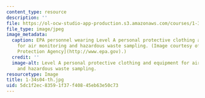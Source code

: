 ```yaml
---
content_type: resource
description: ''
file: https://ol-ocw-studio-app-production.s3.amazonaws.com/courses/1-34-waste-containment-and-remediation-technology-spring-2004/5dc1f2ec83591f37f40845eb63e50c73_1-34s04-th.jpg
file_type: image/jpeg
image_metadata:
  caption: EPA personnel wearing Level A personal protective clothing and equipment
    for air monitoring and hazardous waste sampling. (Image courtesy of [U.S. Environmental
    Protection Agency](http://www.epa.gov).)
  credit: ''
  image-alt: Level A personal protective clothing and equipment for air monitoring
    and hazardous waste sampling.
resourcetype: Image
title: 1-34s04-th.jpg
uid: 5dc1f2ec-8359-1f37-f408-45eb63e50c73
---
```

